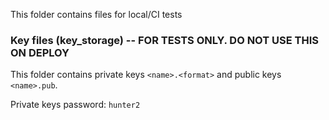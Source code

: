 This folder contains files for local/CI tests

### Key files (key_storage) -- FOR TESTS ONLY. DO NOT USE THIS ON DEPLOY

This folder contains private keys `<name>.<format>` and public keys `<name>.pub`.

Private keys password: `hunter2`
